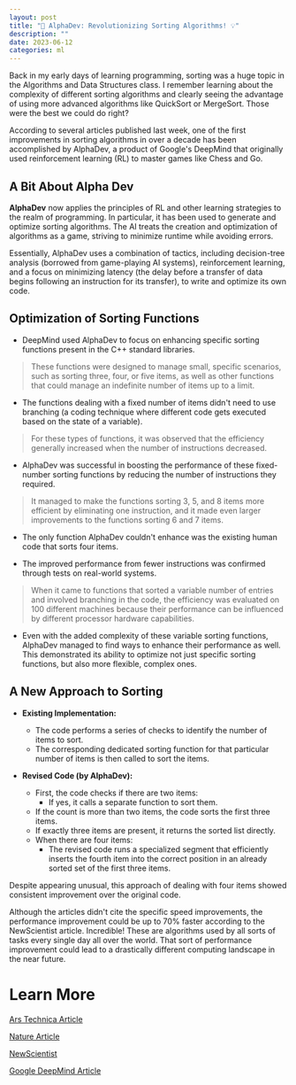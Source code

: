 ```yaml
---
layout: post
title: "🚀 AlphaDev: Revolutionizing Sorting Algorithms! 💡"
description: ""
date: 2023-06-12
categories: ml
---
```


Back in my early days of learning programming, sorting was a huge topic in the Algorithms and Data Structures class. I remember learning about the complexity of different sorting algorithms and clearly seeing the advantage of using more advanced algorithms like QuickSort or MergeSort. Those were the best we could do right?

According to several articles published last week, one of the first improvements in sorting algorithms in over a decade has been accomplished by AlphaDev, a product of Google's DeepMind that originally used reinforcement learning (RL) to master games like Chess and Go.

## A Bit About Alpha Dev

**AlphaDev** now applies the principles of RL and other learning strategies to the realm of programming. In particular, it has been used to generate and optimize sorting algorithms. The AI treats the creation and optimization of algorithms as a game, striving to minimize runtime while avoiding errors.

Essentially, AlphaDev uses a combination of tactics, including decision-tree analysis (borrowed from game-playing AI systems), reinforcement learning, and a focus on minimizing latency (the delay before a transfer of data begins following an instruction for its transfer), to write and optimize its own code.

## Optimization of Sorting Functions

- DeepMind used AlphaDev to focus on enhancing specific sorting functions present in the C++ standard libraries. 

> These functions were designed to manage small, specific scenarios, such as sorting three, four, or five items, as well as other functions that could manage an indefinite number of items up to a limit.

- The functions dealing with a fixed number of items didn't need to use branching (a coding technique where different code gets executed based on the state of a variable). 

> For these types of functions, it was observed that the efficiency generally increased when the number of instructions decreased.

- AlphaDev was successful in boosting the performance of these fixed-number sorting functions by reducing the number of instructions they required. 

> It managed to make the functions sorting 3, 5, and 8 items more efficient by eliminating one instruction, and it made even larger improvements to the functions sorting 6 and 7 items.

- The only function AlphaDev couldn't enhance was the existing human code that sorts four items.

- The improved performance from fewer instructions was confirmed through tests on real-world systems.

> When it came to functions that sorted a variable number of entries and involved branching in the code, the efficiency was evaluated on 100 different machines because their performance can be influenced by different processor hardware capabilities.

- Even with the added complexity of these variable sorting functions, AlphaDev managed to find ways to enhance their performance as well. This demonstrated its ability to optimize not just specific sorting functions, but also more flexible, complex ones.

## A New Approach to Sorting

- **Existing Implementation:**
  - The code performs a series of checks to identify the number of items to sort.
  - The corresponding dedicated sorting function for that particular number of items is then called to sort the items.

- **Revised Code (by AlphaDev):**
  - First, the code checks if there are two items:
    - If yes, it calls a separate function to sort them.
  - If the count is more than two items, the code sorts the first three items.
  - If exactly three items are present, it returns the sorted list directly.
  - When there are four items:
    - The revised code runs a specialized segment that efficiently inserts the fourth item into the correct position in an already sorted set of the first three items.
  
Despite appearing unusual, this approach of dealing with four items showed consistent improvement over the original code. 

Although the articles didn't cite the specific speed improvements, the performance improvement could be up to 70% faster according to the NewScientist article. Incredible! These are algorithms used by all sorts of tasks every single day all over the world. That sort of performance improvement could lead to a drastically different computing landscape in the near future.

# Learn More

[Ars Technica Article](https://arstechnica.com/science/2023/06/googles-deepmind-develops-a-system-that-writes-efficient-algorithms/)

[Nature Article](https://www.nature.com/articles/d41586-023-01883-4)

[NewScientist](https://www.newscientist.com/article/2376512-deepmind-ais-new-way-to-sort-objects-could-speed-up-global-computing/)

[Google DeepMind Article](https://www.deepmind.com/blog/alphadev-discovers-faster-sorting-algorithms)
